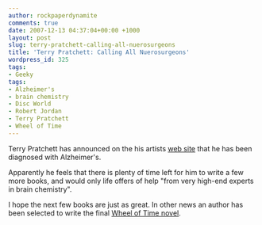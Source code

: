 ```yaml
---
author: rockpaperdynamite
comments: true
date: 2007-12-13 04:37:04+00:00 +1000
layout: post
slug: terry-pratchett-calling-all-nuerosurgeons
title: 'Terry Pratchett: Calling All Nuerosurgeons'
wordpress_id: 325
tags:
- Geeky
tags:
- Alzheimer's
- brain chemistry
- Disc World
- Robert Jordan
- Terry Pratchett
- Wheel of Time
---
```


Terry Pratchett has announced on the his artists [web site](http://www.paulkidby.com/news/index.html) that he has been diagnosed with Alzheimer's.

Apparently he feels that there is plenty of time left for him to write a few more books, and would only life offers of help "from very high-end   experts in brain                          chemistry".

I hope the next few books are just as great. In other news an author has been selected to write the final [Wheel of Time novel](http://www.brandonsanderson.com/blog/585/Brandon-to-Finish-Wheel-of-Time).

